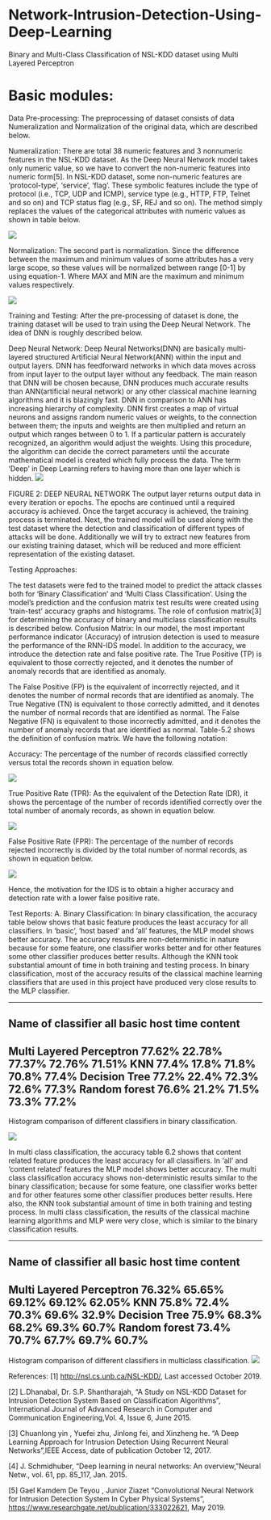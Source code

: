 # Network-Intrusion-Detection-Using-Deep-Learning

Binary and Multi-Class Classification of NSL-KDD dataset using Multi Layered Perceptron


#  Basic modules:

Data Pre-processing:
  The preprocessing of dataset consists of data Numeralization and Normalization of the original data, which are described below.

Numeralization:
There are total 38 numeric features and 3 nonnumeric features in the NSL-KDD dataset. As the Deep Neural Network model takes only numeric value, so we have to convert the non-numeric features into numeric form[5]. In NSL-KDD dataset, some non-numeric features are ‘protocol-type’, ‘service’, ‘flag’. These symbolic features include the type of protocol (i.e., TCP, UDP and ICMP), service type (e.g., HTTP, FTP, Telnet and so on) and TCP status flag (e.g., SF, REJ and so on). The method simply replaces the values of the categorical attributes with numeric values as shown in table below.
  
![](images/Screenshot%202021-01-02%20at%2012.35.50%20AM.png)

Normalization:
The second part is normalization. Since the difference between the maximum and minimum values of some attributes has a very large scope, so these values will be normalized between range [0-1] by using equation-1. Where MAX and MIN are the maximum and minimum values respectively.
  
![](images/3.png)

Training and Testing:
After the pre-processing of dataset is done, the training dataset will be used to train using the Deep Neural Network. The idea of DNN is roughly described below.

Deep Neural Network:
Deep Neural Networks(DNN) are basically multi-layered structured Artificial Neural Network(ANN) within the input and output layers. DNN has feedforward networks in which data moves across from input layer to the output layer without any feedback. The main reason that DNN will be chosen because, DNN produces much accurate results than ANN(artificial neural network) or any other classical machine learning algorithms and it is blazingly fast. DNN in comparison to  ANN has increasing hierarchy of complexity. DNN first creates a map of virtual neurons and assigns random numeric values or weights, to the connection between them; the inputs and weights are then multiplied and return an output which ranges between 0 to 1. If a particular pattern is accurately recognized, an algorithm would adjust the weights. Using this procedure, the algorithm can decide the correct parameters until the accurate mathematical model is created which fully process the data. The term ‘Deep’ in Deep Learning refers to having more than one layer which is hidden. 
![](images/Screenshot%202021-01-02%20at%2012.34.25%20AM.png)
 
FIGURE 2: DEEP NEURAL NETWORK
The output layer returns output data in every iteration or epochs. The epochs are continued until a required accuracy is achieved. Once the target accuracy is achieved, the training process is terminated. Next, the trained model will be used along with the test dataset where the detection and classification of different types of attacks will be done. Additionally we will try to extract new features from our existing training dataset, which will be reduced and more efficient representation of the existing dataset.


Testing Approaches:

The test datasets were fed to the trained model to predict the attack classes both for ‘Binary Classification’ and ‘Multi Class Classification’. Using the model’s prediction and the confusion matrix test results were created using ‘train-test’ accuracy graphs and histograms. The role of confusion matrix[3] for determining the accuracy of binary and multiclass classification results is described below.
Confusion Matrix:
In our model, the most important performance indicator (Accuracy) of intrusion detection is used to measure the performance of the RNN-IDS model. In addition to the accuracy, we introduce the detection rate and false positive rate. The True Positive (TP) is equivalent to those correctly rejected, and it denotes the number of anomaly records that are identified as anomaly. 

The False Positive (FP) is the equivalent of incorrectly rejected, and it denotes the number of normal records that are identified as anomaly. The True Negative (TN) is equivalent to those correctly admitted, and it denotes the number of normal records that are identified as normal. The False Negative (FN) is equivalent to those incorrectly admitted, and it denotes the number of anomaly records that are identified as normal. Table-5.2 shows the definition of confusion matrix. We have the following notation:

Accuracy: The percentage of the number of records classified correctly versus total the records shown in equation below.

![](images/4.png)

True Positive Rate (TPR): As the equivalent of the Detection Rate (DR), it shows the percentage of the number of records identified correctly over the total number of anomaly records, as shown in equation below.

![](images/5.png)

False Positive Rate (FPR): The percentage of the number of records rejected incorrectly is divided by the total number of normal records, as shown in equation below.

![](images/6.png)

Hence, the motivation for the IDS is to obtain a higher accuracy and detection rate with a lower false positive rate.

Test Reports:
      A.  Binary Classification: In binary classification, the accuracy table below shows that basic feature produces the least accuracy for all classifiers. In ‘basic’, ‘host based’ and ‘all’ features, the MLP model shows better accuracy. The accuracy results are non-deterministic in nature because for some feature, one classifier works better and for other features some other classifier produces better results. Although the KNN took substantial amount of time in both training and testing process. In binary classification, most of the accuracy results of the classical machine learning classifiers that are used in this project have produced very close results to the MLP classifier.
      
-----------------------------------------------------------------      
Name of classifier	       all	  basic	   host	 time	   content
-----------------------------------------------------------------
Multi Layered Perceptron	77.62%	22.78%	77.37%	72.76%	71.51%
KNN	                      77.4%	  17.8%	  71.8%	  70.8%	  77.4%
Decision Tree	            77.2%	  22.4%	  72.3%	  72.6%	  77.3%
Random forest	            76.6%	  21.2%	  71.5%	  73.3%	  77.2%
-----------------------------------------------------------------


Histogram comparison of different classifiers in binary classification.

![](images/8.png)

In multi class classification, the accuracy table 6.2 shows that content related feature produces the least accuracy for all classifiers. In ‘all’ and ‘content related’ features the MLP model shows better accuracy. The multi class classification accuracy shows non-deterministic results similar to the binary classification; because for some feature, one classifier works better and for other features some other classifier produces better results. Here also, the KNN took substantial amount of time in both training and testing process. In multi class classification, the results of the classical machine learning algorithms and MLP were very close, which is similar to the binary classification results.

-----------------------------------------------------------------
Name of classifier	        all	  basic	  host	  time	  content
-----------------------------------------------------------------
Multi Layered Perceptron	76.32%	65.65%	69.12%	69.12%	62.05%
KNN	                      75.8%	  72.4%	  70.3%	  69.6%	  32.9%
Decision Tree	            75.9%	  68.3%	  68.2%	  69.3%	  60.7%
Random forest	            73.4%	  70.7%	  67.7%	  69.7%	  60.7%
-----------------------------------------------------------------

Histogram comparison of different classifiers in multiclass classification.
![](images/9.png)

References:
[1] http://nsl.cs.unb.ca/NSL-KDD/, Last accessed October 2019.

[2] L.Dhanabal, Dr. S.P. Shantharajah, “A Study on NSL-KDD Dataset for Intrusion Detection System Based on Classification Algorithms”, International Journal of Advanced Research in Computer and Communication Engineering,Vol. 4, Issue 6, June 2015.

[3] Chuanlong yin , Yuefei zhu, Jinlong fei, and Xinzheng he. “A Deep Learning Approach for Intrusion Detection Using Recurrent Neural Networks”,IEEE Access, date of publication October 12, 2017.

[4] J. Schmidhuber, “Deep learning in neural networks: An overview,”Neural Netw., vol. 61, pp. 85_117, Jan. 2015.

[5] Gael Kamdem De Teyou , Junior Ziazet “Convolutional Neural Network for Intrusion Detection System In Cyber Physical Systems”, https://www.researchgate.net/publication/333022621, May 2019.
